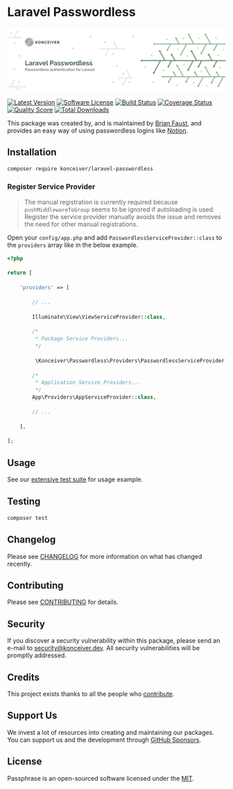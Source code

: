 # Laravel Passwordless

<p align="center"><img src="./banner.png" /></p>

[![Latest Version](https://badgen.net/packagist/v/konceiver/laravel-passwordless)](https://packagist.org/packages/konceiver/laravel-passwordless)
[![Software License](https://badgen.net/packagist/license/konceiver/laravel-passwordless)](https://packagist.org/packages/konceiver/laravel-passwordless)
[![Build Status](https://img.shields.io/github/workflow/status/konceiver/laravel-passwordless/run-tests?label=tests)](https://github.com/konceiver/laravel-passwordless/actions?query=workflow%3Arun-tests+branch%3Amaster)
[![Coverage Status](https://badgen.net/codeclimate/coverage/konceiver/laravel-passwordless)](https://codeclimate.com/github/konceiver/laravel-passwordless)
[![Quality Score](https://badgen.net/codeclimate/maintainability/konceiver/laravel-passwordless)](https://codeclimate.com/github/konceiver/laravel-passwordless)
[![Total Downloads](https://badgen.net/packagist/dt/konceiver/laravel-passwordless)](https://packagist.org/packages/konceiver/laravel-passwordless)

This package was created by, and is maintained by [Brian Faust](https://github.com/faustbrian), and provides an easy way of using passwordless logins like [Notion](https://notion.so).

## Installation

```bash
composer require konceiver/laravel-passwordless
```

### Register Service Provider

> The manual registration is currently required because `pushMiddlewareToGroup` seems to be ignored if autoloading is used. Register the service provider manually avoids the issue and removes the need for other manual registrations.

Open your `config/app.php` and add `PasswordlessServiceProvider::class` to the `providers` array like in the below example.

```php
<?php

return [

    'providers' => [

        // ...

        Illuminate\View\ViewServiceProvider::class,

        /*
         * Package Service Providers...
         */

         \Konceiver\Passwordless\Providers\PasswordlessServiceProvider::class,

        /*
         * Application Service Providers...
         */
        App\Providers\AppServiceProvider::class,

        // ...

    ],

];
```

## Usage

See our [extensive test suite](./tests/Unit) for usage example.

## Testing

``` bash
composer test
```

## Changelog

Please see [CHANGELOG](CHANGELOG.md) for more information on what has changed recently.

## Contributing

Please see [CONTRIBUTING](CONTRIBUTING.md) for details.

## Security

If you discover a security vulnerability within this package, please send an e-mail to security@konceiver.dev. All security vulnerabilities will be promptly addressed.

## Credits

This project exists thanks to all the people who [contribute](../../contributors).

## Support Us

We invest a lot of resources into creating and maintaining our packages. You can support us and the development through [GitHub Sponsors](https://github.com/sponsors/faustbrian).

## License

Passphrase is an open-sourced software licensed under the [MIT](LICENSE.md).
